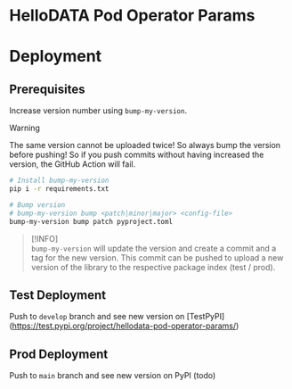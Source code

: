 # HelloDATA Pod Operator Params

# Deployment

## Prerequisites
Increase version number using `bump-my-version`.

> [!WARNING]  
> The same version cannot be uploaded twice! So always bump the version before pushing!
> So if you push commits without having increased the version, the GitHub Action will fail.

```bash
# Install bump-my-version
pip i -r requirements.txt

# Bump version
# bump-my-version bump <patch|minor|major> <config-file>
bump-my-version bump patch pyproject.toml
```

> [!INFO]  
> `bump-my-version` will update the version and create a commit and a tag for the new version.
> This commit can be pushed to upload a new version of the library to the respective package index (test / prod).


## Test Deployment

Push to `develop` branch and see new version on [TestPyPI] (https://test.pypi.org/project/hellodata-pod-operator-params/)

## Prod Deployment

Push to `main` branch and see new version on PyPI (todo)